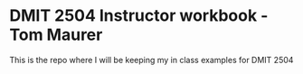 # DMIT 2504 Instructor workbook - Tom Maurer

This is the repo where I will be keeping my in class examples for DMIT 2504